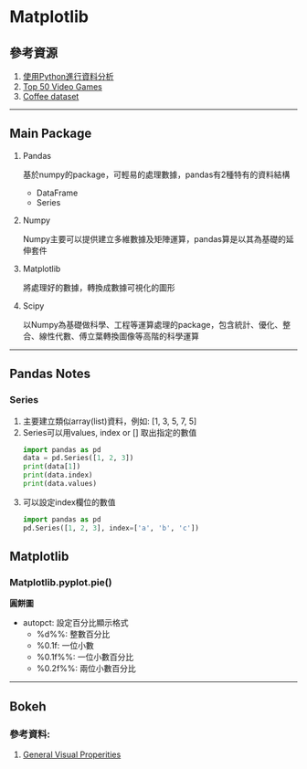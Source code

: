 # Matplotlib

## 參考資源
1. [使用Python進行資料分析](https://ithelp.ithome.com.tw/articles/10196239)
2. [Top 50 Video Games](https://www.kaggle.com/datasets/devrimtuner/top-100-video-games?resource=download)
3. [Coffee dataset](https://www.kaggle.com/datasets/michals22/coffee-dataset)
---

## Main Package
1. Pandas
   
   基於numpy的package，可輕易的處理數據，pandas有2種特有的資料結構
    * DataFrame
    * Series

2. Numpy
   
   Numpy主要可以提供建立多維數據及矩陣運算，pandas算是以其為基礎的延伸套件

3. Matplotlib
   
   將處理好的數據，轉換成數據可視化的圖形

4. Scipy
   
   以Numpy為基礎做科學、工程等運算處理的package，包含統計、優化、整合、線性代數、傅立葉轉換圖像等高階的科學運算

---

## Pandas Notes

### Series
1. 主要建立類似array(list)資料，例如: [1, 3, 5, 7, 5]
2. Series可以用values, index or [] 取出指定的數值
   ```python
   import pandas as pd
   data = pd.Series([1, 2, 3])
   print(data[1])
   print(data.index)
   print(data.values)
   ```
3. 可以設定index欄位的數值
   ```python
   import pandas as pd
   pd.Series([1, 2, 3], index=['a', 'b', 'c'])
   ```

## Matplotlib

### Matplotlib.pyplot.pie()
**圓餅圖**

* autopct: 設定百分比顯示格式
  *  %d%%: 整數百分比
  *  %0.1f: 一位小數
  *  %0.1f%%: 一位小數百分比
  *  %0.2f%%: 兩位小數百分比

---

## Bokeh

### 參考資料:
1. [General Visual Properities](https://docs.bokeh.org/en/latest/docs/user_guide/styling/visuals.html#ug-styling-line-properties)